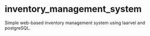 # inventory_management_system
Simple web-based inventory management system using laarvel and postgreSQL.
